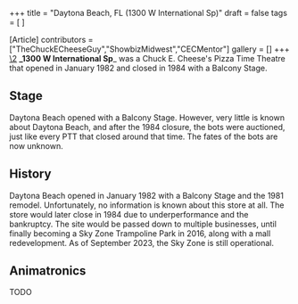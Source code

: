 +++
title = "Daytona Beach, FL (1300 W International Sp)"
draft = false
tags = [ ]

[Article]
contributors = ["TheChuckECheeseGuy","ShowbizMidwest","CECMentor"]
gallery = []
+++
[\2](\1)
**_1300 W International Sp**_ was a Chuck E. Cheese's Pizza Time Theatre that opened in January 1982 and closed in 1984 with a Balcony Stage. 

##  Stage ## 
Daytona Beach opened with a Balcony Stage. However, very little is known about Daytona Beach, and after the 1984 closure, the bots were auctioned, just like every PTT that closed around that time. The fates of the bots are now unknown.

##  History ## 
Daytona Beach opened in January 1982 with a Balcony Stage and the 1981 remodel. Unfortunately, no information is known about this store at all. The store would later close in 1984 due to underperformance and the bankruptcy. The site would be passed down to multiple businesses, until finally becoming a Sky Zone Trampoline Park in 2016, along with a mall redevelopment. As of September 2023, the Sky Zone is still operational.

##  Animatronics ## 
TODO